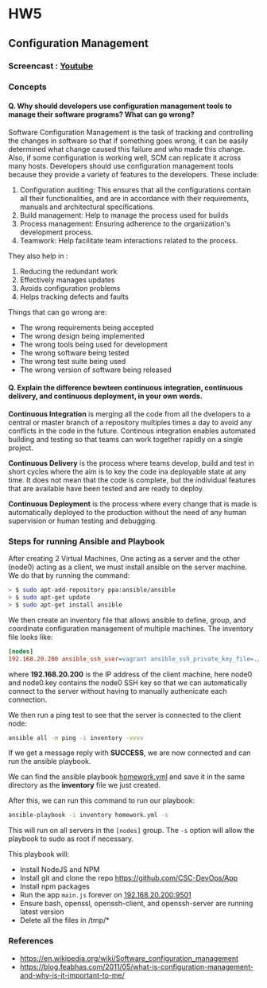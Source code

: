# HW5
## Configuration Management   

### Screencast : [Youtube](https://www.youtube.com/placeholder)  

### Concepts  
#### Q. Why should developers use configuration management tools to manage their software programs? What can go wrong?  
Software Configuration Management is the task of tracking and controlling the changes in software so that if something goes wrong, it can be easily determined what change caused this failure and who made this change. Also, if some configuration is working well, SCM can replicate it across many hosts. Developers should use configuration management tools because they provide a variety of features to the developers. These include: 
  1. Configuration auditing: This ensures that all the configurations contain all their functionalities, and are in accordance with their requirements, manuals and architectural specifications.
  2. Build management: Help to manage the process used for builds
  3. Process management: Ensuring adherence to the organization's development process. 
  4. Teamwork: Help facilitate team interactions related to the process.  
  
They also help in :
  1. Reducing the redundant work
  2. Effectively manages updates
  3. Avoids configuration problems 
  4. Helps tracking defects and faults  
  
Things that can go wrong are: 
  * The wrong requirements being accepted
  * The wrong design being implemented
  * The wrong tools being used for development
  * The wrong software being tested
  * The wrong test suite being used
  * The wrong version of software being released




#### Q. Explain the difference bewteen continuous integration, continuous delivery, and continuous deployment, in your own words.  
**Continuous Integration** is merging all the code from all the dvelopers to a central or master branch of a repository multiples times a day to avoid any conflicts in the code in the future. Continous integration enables automated building and testing so that teams can work together rapidly on a single project.

**Continuous Delivery** is the process where teams develop, build and test in short cycles where the aim is to key the code ina deployable state at any time. It does not mean that the code is complete, but the individual features that are available have been tested and are ready to deploy.

**Continuous Deployment** is the process where every change that is made is automatically deployed to the production without the need of any human supervision or human testing and debugging.


### Steps for running Ansible and Playbook  

After creating 2 Virtual Machines, One acting as a server and the other (node0) acting as a client, we must install ansible on the server machine. We do that by running the command: 
```bash
> $ sudo apt-add-repository ppa:ansible/ansible
> $ sudo apt-get update
> $ sudo apt-get install ansible
```
We then create an inventory file that  allows ansible to define, group, and coordinate configuration management of multiple machines. The inventory file looks like: 
```ini
[nodes]
192.168.20.200 ansible_ssh_user=vagrant ansible_ssh_private_key_file=./keys/node0.key
```
where **192.168.20.200** is the IP address of the client machine, here node0 and node0.key contains the node0 SSH key so that we can automatically connect to the server without having to manually authenicate each connection. 

We then run a ping test to see that the server is connected to the client node: 
```bash
ansible all -m ping -i inventory -vvvv
```

If we get a message reply with **SUCCESS**, we are now connected and can run the ansible playbook. 

We can find the ansible playbook [homework.yml](https://github.ncsu.edu/rshah8/HW5/raw/master/homework.yml) and save it in the same directory as the **inventory** file we just created.

After this, we can run this command to run our playbook: 
```bash
ansible-playbook -i inventory homework.yml -s
```
This will run on all servers in the `[nodes]` group. The `-s` option will allow the playbook to sudo as root if necessary.  

This playbook will: 
  * Install NodeJS and NPM
  * Install git and clone the repo https://github.com/CSC-DevOps/App
  * Install npm packages
  * Run the app `main.js` forever on [192.168.20.200:9501](https://192.168.20.200:9501)
  * Ensure bash, openssl, openssh-client, and openssh-server are running latest version
  * Delete all the files in /tmp/*

### References
  * https://en.wikipedia.org/wiki/Software_configuration_management
  * https://blog.feabhas.com/2011/05/what-is-configuration-management-and-why-is-it-important-to-me/

